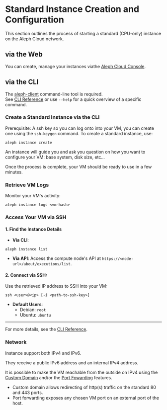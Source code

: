 # Standard Instance Creation and Configuration

This section outlines the process of starting a standard (CPU-only) instance on the Aleph Cloud network.


## via the Web

You can create, manage your instances viathe [Aleph Cloud Console](https://app.aleph.cloud).

## via the CLI

The [aleph-client](https://github.com/aleph-im/aleph-client/) command-line tool is required.<br>
See [CLI Reference](/devhub/sdks-and-tools/aleph-cli/) or use `--help` for a quick overview of a specific command.

### Create a Standard Instance via the CLI

Prerequisite: A ssh key so you can log onto into your VM, you can create one using  the `ssh-keygen` command. 
To create a standard instance, use:

```shell
aleph instance create
```

An instance will guide you and ask you question  on how you want to configure your VM: base system, disk size, etc... 

Once the process is complete, your VM should be  ready to use in a few minutes.

### Retrieve VM Logs

Monitor your VM's activity:

```shell
aleph instance logs <vm-hash>
```

### Access Your VM via SSH

#### 1. **Find the Instance Details**

- **Via CLI**:

```shell
aleph instance list
```

- **Via API**: Access the compute node's API at `https://<node-url>/about/executions/list`.

#### 2. **Connect via SSH**:

Use the retrieved IP address to SSH into your VM:

```shell
ssh <user>@<ip> [-i <path-to-ssh-key>]
```

- **Default Users**:
  - Debian: `root`
  - Ubuntu: `ubuntu`

---

For more details, see the [CLI Reference](/devhub/sdks-and-tools/aleph-cli/).


### Network
Instance support both IPv4 and IPv6.

They receive a public IPv6 address and an internal IPv4 address.

It is possible to make the VM reachable from the outside on IPv4 using the [Custom Domain](/devhub/deploying-and-hosting/custom-domains/instance.md)  and/or the [Port Fowarding](/devhub/deploying-and-hosting/ipv4/ipv4-port-forwarding.md) features.

* Custom domain allows redirecting of http(s) traffic on the standard 80 and 443 ports.
* Port forwarding  exposes any chosen VM port on an external port of the host.
